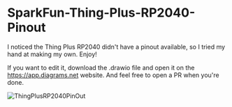 # SparkFun-Thing-Plus-RP2040-Pinout

I noticed the Thing Plus RP2040 didn't have a pinout available, so I tried my hand at making my own. Enjoy!

If you want to edit it, download the .drawio file and open it on the https://app.diagrams.net website. And feel free to open a PR when you're done. 

![ThingPlusRP2040PinOut](https://user-images.githubusercontent.com/6644803/155469231-a94a13ed-47d0-473c-98ea-7b8e5876ff9f.png)

